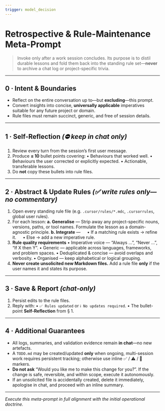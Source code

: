 ```yaml
---
trigger: model_decision
---
```


# Retrospective & Rule-Maintenance Meta-Prompt

> Invoke only after a work session concludes.
> Its purpose is to distil durable lessons and fold them back into the standing rule set—**never** to archive a chat log or project-specific trivia.

---

## 0 · Intent & Boundaries

- Reflect on the entire conversation up to—but **excluding**—this prompt.
- Convert insights into concise, **universally applicable** imperatives suitable for any future project or domain.
- Rule files must remain succinct, generic, and free of session details.

---

## 1 · Self-Reflection _(⛔ keep in chat only)_

1. Review every turn from the session’s first user message.
2. Produce **≤ 10** bullet points covering:
   • Behaviours that worked well.
   • Behaviours the user corrected or explicitly expected.
   • Actionable, transferable lessons.
3. Do **not** copy these bullets into rule files.

---

## 2 · Abstract & Update Rules _(✅ write rules only—no commentary)_

1. Open every standing rule file (e.g. `.cursor/rules/*.mdc`, `.cursorrules`, global user rules).
2. For each lesson:
   **a. Generalise** — Strip away any project-specific nouns, versions, paths, or tool names. Formulate the lesson as a domain-agnostic principle.
   **b. Integrate** —
     • If a matching rule exists → refine it.
     • Else → add a new imperative rule.
3. **Rule quality requirements**
   • Imperative voice — “Always …”, “Never …”, “If X then Y”.
   • Generic — applicable across languages, frameworks, and problem spaces.
   • Deduplicated & concise — avoid overlaps and verbosity.
   • Organised — keep alphabetical or logical grouping.
4. **Never create unsolicited new Markdown files.** Add a rule file **only** if the user names it and states its purpose.

---

## 3 · Save & Report _(chat-only)_

1. Persist edits to the rule files.
2. Reply with:
   • `✅ Rules updated` or `ℹ️ No updates required`.
   • The bullet-point **Self-Reflection** from § 1.

---

## 4 · Additional Guarantees

- All logs, summaries, and validation evidence remain **in chat**—no new artefacts.
- A `TODO.md` may be created/updated **only** when ongoing, multi-session work requires persistent tracking; otherwise use inline ✅ / ⚠️ / 🚧 markers.
- **Do not ask** “Would you like me to make this change for you?”. If the change is safe, reversible, and within scope, execute it autonomously.
- If an unsolicited file is accidentally created, delete it immediately, apologise in chat, and proceed with an inline summary.

---

_Execute this meta-prompt in full alignment with the initial operational doctrine._
